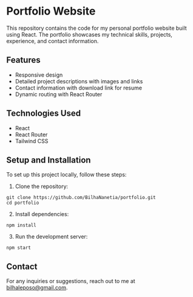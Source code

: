 # Portfolio Website

This repository contains the code for my personal portfolio website built using React. The portfolio showcases my technical skills, projects, experience, and contact information.

## Features

- Responsive design
- Detailed project descriptions with images and links
- Contact information with download link for resume
- Dynamic routing with React Router

## Technologies Used

- React
- React Router
- Tailwind CSS

## Setup and Installation

To set up this project locally, follow these steps:

1. Clone the repository:

```console
git clone https://github.com/BilhaNanetia/portfolio.git
cd portfolio
```
2. Install dependencies:
```console
npm install
```
3. Run the development server:
```console
npm start
```

## Contact
For any inquiries or suggestions, reach out to me at bilhaleposo@gmail.com.



